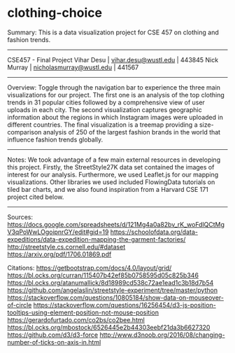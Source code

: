 # clothing-choice
Summary: This is a data visualization project for CSE 457 on clothing and fashion trends. 
************************************************
CSE457 - Final Project
Vihar Desu | vihar.desu@wustl.edu | 443845
Nick Murray | nicholasmurray@wustl.edu | 441567
************************************************
Overview: Toggle through the navigation bar to experience the three main visualizations for our project. The first one is an analysis of the top clothing trends in 31 popular cities followed by a comprehensive view of user uploads in each city. The second visualization captures geographic information about the regions in which Instagram images were uploaded in different countries. The final visualization is a treemap providing a size-comparison analysis of 250 of the largest fashion brands in the world that influence fashion trends globally. 
************************************************
Notes:
We took advantage of a few main external resources in developing this project. Firstly, the StreetStyle27K data set contained the images of interest for our analysis. Furthermore, we used Leaflet.js for our mapping visualizations. Other libraries we used included FlowingData tutorials on tiled bar charts, and we also found inspiration from a Harvard CSE 171 project cited below.

************************************************
Sources:
https://docs.google.com/spreadsheets/d/121Mg4a0a82bv_rK_woFdlQCtMgV3qPoWwLOgoipnrGY/edit#gid=19
https://schoolofdata.org/data-expeditions/data-expedition-mapping-the-garment-factories/
http://streetstyle.cs.cornell.edu/#dataset
https://arxiv.org/pdf/1706.01869.pdf

Citations:
https://getbootstrap.com/docs/4.0/layout/grid/
https://bl.ocks.org/curran/115407b42ef85b0758595d05c825b346
https://bl.ocks.org/atanumallick/8d18989cd538c72ae1ead1c3b18d7b54
https://github.com/angelaslin/streetstyle-experiment/tree/master/python
https://stackoverflow.com/questions/10805184/show-data-on-mouseover-of-circle
https://stackoverflow.com/questions/16256454/d3-js-position-tooltips-using-element-position-not-mouse-position
https://gerardofurtado.com/co2bs/co2bee.html
https://bl.ocks.org/mbostock/6526445e2b44303eebf21da3b6627320
https://github.com/d3/d3-force
http://www.d3noob.org/2016/08/changing-number-of-ticks-on-axis-in.html
